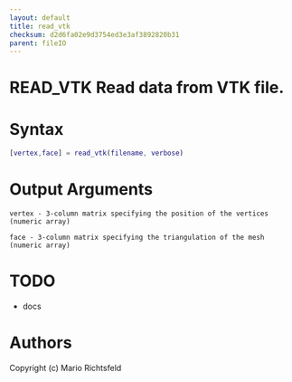 ```yaml
---
layout: default
title: read_vtk
checksum: d2d6fa02e9d3754ed3e3af3892820b31
parent: fileIO
---
```



 
# READ_VTK Read data from VTK file.
 
# Syntax
```matlab
[vertex,face] = read_vtk(filename, verbose)
```
 
# Output Arguments

`vertex - 3-column matrix specifying the position of the vertices (numeric array)`


`face - 3-column matrix specifying the triangulation of the mesh (numeric array)`

 
# TODO
-  docs 
 
# Authors

Copyright (c) Mario Richtsfeld

